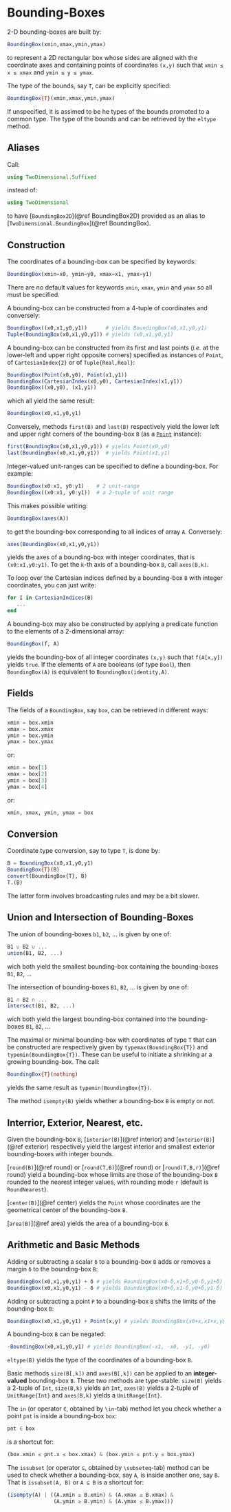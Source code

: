 # Bounding-Boxes

2-D bounding-boxes are built by:

```julia
BoundingBox(xmin,xmax,ymin,ymax)
```

to represent a 2D rectangular box whose sides are aligned with the coordinate
axes and containing points of coordinates `(x,y)` such that `xmin ≤ x ≤ xmax`
and `ymin ≤ y ≤ ymax`.

The type of the bounds, say `T`, can be explicitly specified:

```julia
BoundingBox{T}(xmin,xmax,ymin,ymax)
```

If unspecified, it is assimed to be he types of the bounds promoted to a common
type.  The type of the bounds and can be retrieved by the `eltype` method.


## Aliases

Call:

```julia
using TwoDimensional.Suffixed
```

instead of:

```julia
using TwoDimensional
```

to have [`BoundingBox2D`](@ref BoundingBox2D) provided as an alias to
[`TwoDimensional.BoundingBox`](@ref BoundingBox).


## Construction

The coordinates of a bounding-box can be specified by keywords:

```julia
BoundingBox(xmin=x0, ymin=y0, xmax=x1, ymax=y1)
```

There are no default values for keywords `xmin`, `xmax`, `ymin` and `ymax` so
all must be specified.

A bounding-box can be constructed from a 4-tuple of coordinates and conversely:

```julia
BoundingBox((x0,x1,y0,y1))      # yields BoundingBox(x0,x1,y0,y1)
Tuple(BoundingBox(x0,x1,y0,y1)) # yields (x0,x1,y0,y1)
```

A bounding-box can be constructed from its first and last points (*i.e.* at the
lower-left and upper right opposite corners) specified as instances of `Point`,
of `CartesianIndex{2}` or of `Tuple{Real,Real}`:

```julia
BoundingBox(Point(x0,y0), Point(x1,y1))
BoundingBox(CartesianIndex(x0,y0), CartesianIndex(x1,y1))
BoundingBox((x0,y0), (x1,y1))
```

which all yield the same result:

```julia
BoundingBox(x0,x1,y0,y1)
```

Conversely, methods `first(B)` and `last(B)` respectively yield the lower left
and upper right corners of the bounding-box `B` (as a [`Point`](@ref)
instance):

```julia
first(BoundingBox(x0,x1,y0,y1)) # yields Point(x0,y0)
last(BoundingBox(x0,x1,y0,y1))  # yields Point(x1,y1)
```

Integer-valued unit-ranges can be specified to define a bounding-box.  For
example:

```julia
BoundingBox(x0:x1, y0:y1)    # 2 unit-range
BoundingBox((x0:x1, y0:y1))  # a 2-tuple of unit range
```

This makes possible writing:

```julia
BoundingBox(axes(A))
```

to get the bounding-box corresponding to all indices of array `A`.  Conversely:

```julia
axes(BoundingBox(x0,x1,y0,y1))
```

yields the axes of a bounding-box with integer coordinates, that is
`(x0:x1,y0:y1)`.  To get the `k`-th axis of a bounding-box `B`, call
`axes(B,k)`.

To loop over the Cartesian indices defined by a bounding-box `B` with integer
coordinates, you can just write:

```julia
for I in CartesianIndices(B)
   ...
end
```

A bounding-box may also be constructed by applying a predicate function to the
elements of a 2-dimensional array:

```julia
BoundingBox(f, A)
```

yields the bounding-box of all integer coordinates `(x,y)` such that
`f(A[x,y])` yields `true`.  If the elements of `A` are booleans (of type
`Bool`), then `BoundingBox(A)` is equivalent to `BoundingBox(identity,A)`.


## Fields

The fields of a `BoundingBox`, say `box`, can be retrieved in different ways:

```julia
xmin = box.xmin
xmax = box.xmax
ymin = box.ymin
ymax = box.ymax
```

or:

```julia
xmin = box[1]
xmax = box[2]
ymin = box[3]
ymax = box[4]
```

or:

```julia
xmin, xmax, ymin, ymax = box
```

## Conversion

Coordinate type conversion, say to type `T`, is done by:

```julia
B = BoundingBox(x0,x1,y0,y1)
BoundingBox{T}(B)
convert(BoundingBox{T}, B)
T.(B)
```

The latter form involves broadcasting rules and may be a bit slower.


## Union and Intersection of Bounding-Boxes

The union of bounding-boxes `b1`, `b2`, ... is given by one of:

```julia
B1 ∪ B2 ∪ ...
union(B1, B2, ...)
```

wich both yield the smallest bounding-box containing the bounding-boxes `B1`,
`B2`, ...

The intersection of bounding-boxes `B1`, `B2`, ... is given by one of:

```julia
B1 ∩ B2 ∩ ...
intersect(B1, B2, ...)
```

wich both yield the largest bounding-box contained into the bounding-boxes
`B1`, `B2`, ...

The maximal or minimal bounding-box with coordinates of type `T` that can be
constructed are respectively given by `typemax(BoundingBox{T})` and
`typemin(BoundingBox{T})`.  These can be useful to initiate a shrinking ar a
growing bounding-box.  The call:

```julia
BoundingBox{T}(nothing)
```

yields the same result as `typemin(BoundingBox{T})`.

The method `isempty(B)` yields whether a bounding-box `B` is empty or not.


## Interrior, Exterior, Nearest, etc.

Given the bounding-box `B`, [`interior(B)`](@ref interior) and
[`exterior(B)`](@ref exterior) respectively yield the largest interior and
smallest exterior bounding-boxes with integer bounds.

[`round(B)`](@ref round) or [`round(T,B)`](@ref round)  or [`round(T,B,r)`](@ref round) yield a
bounding-box whose limits are those of the bounding-box `B` rounded to the nearest integer
values, with rounding mode `r` (default is `RoundNearest`).

[`center(B)`](@ref center) yields the `Point` whose coordinates are the
geometrical center of the bounding-box `B`.

[`area(B)`](@ref area) yields the area of a bounding-box `B`.


## Arithmetic and Basic Methods

Adding or subtracting a scalar `δ` to a bounding-box `B` adds or removes a
margin `δ` to the bounding-box `B`:

```julia
BoundingBox(x0,x1,y0,y1) + δ # yields BoundingBox(x0-δ,x1+δ,y0-δ,y1+δ)
BoundingBox(x0,x1,y0,y1) - δ # yields BoundingBox(x0+δ,x1-δ,y0+δ,y1-δ)
```

Adding or subtracting a point `P` to a bounding-box `B` shifts the limits of
the bounding-box `B`:

```julia
BoundingBox(x0,x1,y0,y1) + Point(x,y) # yields BoundingBox(x0+x,x1+x,y0+y,y1+y)
```

A bounding-box `B` can be negated:
```julia
-BoundingBox(x0,x1,y0,y1) # yields BoundingBox(-x1, -x0, -y1, -y0)
```

`eltype(B)` yields the type of the coordinates of a bounding-box `B`.

Basic methods `size(B[,k])` and `axes(B[,k])` can be applied to an
**integer-valued** bounding-box `B`.  These two methods are type-stable:
`size(B)` yields a 2-tuple of `Int`, `size(B,k)` yields an `Int`, `axes(B)`
yields a 2-tuple of `UnitRange{Int}` and `axes(B,k)` yields a `UnitRange{Int}`.


The `in` (or operator `∈`, obtained by `\in`-tab) method let you check whether
a point `pnt` is inside a bounding-box `box`:

```julia
pnt ∈ box
```

is a shortcut for:

```julia
(box.xmin ≤ pnt.x ≤ box.xmax) & (box.ymin ≤ pnt.y ≤ box.ymax)
```

The `issubset` (or operator `⊆`, obtained by `\subseteq`-tab) method can be
used to check whether a bounding-box, say `A`, is inside another one, say `B`.
That is `issubset(A, B)` or `A ⊆ B` is a shortcut for:

```julia
(isempty(A) | ((A.xmin ≥ B.xmin) & (A.xmax ≤ B.xmax) &
               (A.ymin ≥ B.ymin) & (A.ymax ≤ B.ymax)))
```
